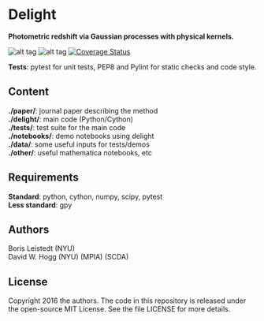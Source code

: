 # Delight
**Photometric redshift via Gaussian processes with physical kernels.**

![alt tag](https://travis-ci.org/ixkael/Delight.svg?branch=master)
![alt tag](http://img.shields.io/badge/license-MIT-blue.svg?style=flat)
[![Coverage Status](https://coveralls.io/repos/github/ixkael/Delight/badge.svg?branch=master)](https://coveralls.io/github/ixkael/Delight?branch=master)

**Tests**: pytest for unit tests, PEP8 and Pylint for static checks and code style.

## Content

**./paper/**: journal paper describing the method </br>
**./delight/**: main code (Python/Cython) </br>
**./tests/**: test suite for the main code </br>
**./notebooks/**: demo notebooks using delight </br>
**./data/**: some useful inputs for tests/demos </br>
**./other/**: useful mathematica notebooks, etc </br>

## Requirements

**Standard**: python, cython, numpy, scipy, pytest </br>
**Less standard**: gpy

## Authors

Boris Leistedt (NYU) </br>
David W. Hogg (NYU) (MPIA) (SCDA)

## License

Copyright 2016 the authors. The code in this repository is released under the open-source MIT License. See the file LICENSE for more details.
